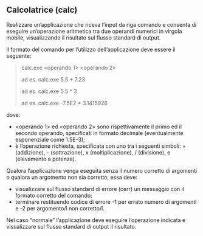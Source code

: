 ## Calcolatrice (calc)
Realizzare un’applicazione che riceva l’input da riga comando e consenta di eseguire un’operazione aritmetica tra due operandi numerici in virgola mobile, visualizzando il risultato sul flusso standard di output.

Il formato del comando per l’utilizzo dell’applicazione deve essere il seguente:
> calc.exe <operando 1> <operazione> <operando 2>
> 
> ad es. calc.exe 5.5 + 7.23
> 
> ad es. calc.exe 5.5 ^ 3
> 
> ad es. calc.exe -7.5E2 * 3.1415926

dove:
* <operando 1> ed <operando 2> sono rispettivamente il primo ed il secondo operando, specificati in formato decimale (eventualmente esponenziale come 1.5E-3);
* <operazione> è l’operazione richiesta, specificata con uno tra i seguenti simboli: + (addizione), - (sottrazione), x (moltiplicazione), / (divisione), e (elevamento a potenza).

Qualora l’applicazione venga eseguita senza il numero corretto di argomenti o qualora un argomento non sia corretto, essa deve:
* visualizzare sul flusso standard di errore (cerr) un messaggio con il formato corretto del comando;
* terminare restituendo codice di errore -1 per errato numero di argomenti e -2 per argomento/i non corretto/i.

Nel caso “normale” l’applicazione deve eseguire l’operazione indicata e
visualizzare sul flusso standard di output il risultato.